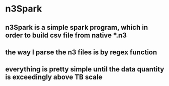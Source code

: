 # n3Spark
## n3Spark is a simple spark program, which in order to build csv file from native *.n3
## the way I parse the n3 files is by regex function
## everything is pretty simple until the data quantity is exceedingly above TB scale
